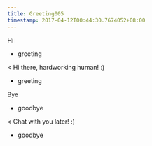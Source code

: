 ```yaml
---
title: Greeting005
timestamp: 2017-04-12T00:44:30.7674052+08:00
---
```


Hi
* greeting

< Hi there, hardworking human! :)
* greeting

Bye
* goodbye

< Chat with you later! :)
* goodbye
